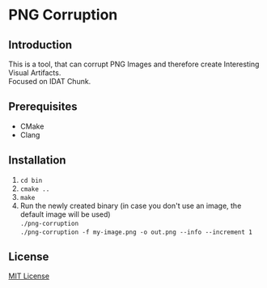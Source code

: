 # PNG Corruption

## Introduction

This is a tool, that can corrupt PNG Images and therefore create Interesting Visual Artifacts.  
Focused on IDAT Chunk.

## Prerequisites

- CMake
- Clang

## Installation

1. `cd bin`
2. `cmake ..`
3. `make`
4. Run the newly created binary (in case you don't use an image, the default image will be used)  
`./png-corruption`  
`./png-corruption -f my-image.png -o out.png --info --increment 1`

## License

[MIT License](../LICENSE)
